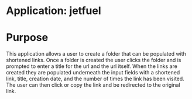 # Application: jetfuel

# Purpose

This application allows a user to create a folder that can be populated with shortened links. Once a folder is created the user clicks the folder and is prompted to enter a title for the url and the url itself. When the links are created they are populated underneath the input fields with a shortened link, title, creation date, and the number of times the link has been visited. The user can then click or copy the link and be redirected to the original link.
